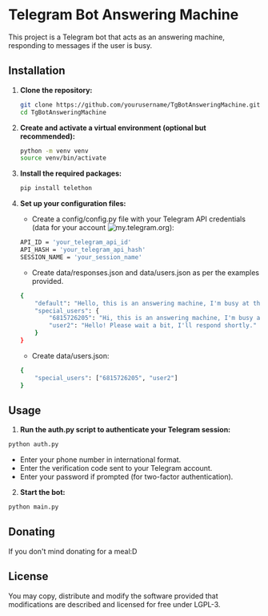 # Telegram Bot Answering Machine

This project is a Telegram bot that acts as an answering machine, responding to messages if the user is busy.

## Installation

1. **Clone the repository:**
   ```bash
   git clone https://github.com/yourusername/TgBotAnsweringMachine.git
   cd TgBotAnsweringMachine
   ```

2. **Create and activate a virtual environment (optional but recommended):**
    ```bash
    python -m venv venv
    source venv/bin/activate  
    ```
3. **Install the required packages:**
    ```bash
    pip install telethon
    ```
4. **Set up your configuration files:**

    - Create a config/config.py file with your Telegram API credentials (data for your account ![my.telegram.org](https://my.telegram.org)):
    ```bash
    API_ID = 'your_telegram_api_id'
    API_HASH = 'your_telegram_api_hash'
    SESSION_NAME = 'your_session_name'
    ```
    - Create data/responses.json and data/users.json as per the examples provided.
    ```bash
    {
        "default": "Hello, this is an answering machine, I'm busy at the moment, I'll definitely answer soon",
        "special_users": {
            "6815726205": "Hi, this is an answering machine, I'm busy at the moment, I'll definitely answer soon",
            "user2": "Hello! Please wait a bit, I'll respond shortly."
        }
    }
    ```
    - Create data/users.json:
    ```bash
    {
        "special_users": ["6815726205", "user2"]
    }
    ```
## Usage

1. **Run the auth.py script to authenticate your Telegram session:**

```bash
python auth.py
```
- Enter your phone number in international format.
- Enter the verification code sent to your Telegram account.
- Enter your password if prompted (for two-factor authentication).

2. **Start the bot:**
```bash
python main.py
```

## Donating

If you don't mind donating for a meal:D

## License

You may copy, distribute and modify the software provided that modifications are described and licensed for free under LGPL-3.
